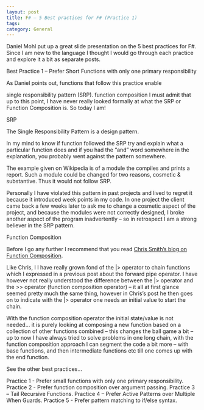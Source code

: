 ```yaml
---
layout: post
title: F# – 5 Best practices for F# (Practice 1)
tags: 
category: General
--- 
```

Daniel Mohl put up a great slide presentation on the 5 best practices for F#. Since I am new to the language I thought I would go through each practice and explore it a bit as separate posts.

Best Practice 1 – Prefer Short Functions with only one primary responsibility

As Daniel points out, functions that follow this practice enable

single responsibility pattern (SRP).
function composition
I must admit that up to this point, I have never really looked formally at what the SRP or Function Composition is. So today I am!

SRP

The Single Responsibility Pattern is a design pattern.

In my mind to know if function followed the SRP try and explain what a particular function does and if you had the “and” word somewhere in the explanation, you probably went against the pattern somewhere.

The example given on Wikipedia is of a module the compiles and prints a report. Such a module could be changed for two reasons, cosmetic & substantive. Thus it would not follow SRP.

Personally I have violated this pattern in past projects and lived to regret it because it introduced week points in my code. In one project the client came back a few weeks later to ask me to change a cosmetic aspect of the project, and because the modules were not correctly designed, I broke another aspect of the program inadvertently – so in retrospect I am a strong believer in the SRP pattern.

Function Composition

Before I go any further I recommend that you read [Chris Smith’s blog on Function Composition](http://blogs.msdn.com/b/chrsmith/archive/2008/06/14/function-composition.aspx).

Like Chris, I I have really grown fond of the |> operator to chain functions which I expressed in a previous post about the forward pipe operator. I have however not really understood the difference between the |> operator and the >> operator (function composition operator) – it all at first glance seemed pretty much the same thing, however in Chris’s post he then goes on to indicate with the |> operator one needs an initial value to start the chain.

With the function composition operator the initial state/value is not needed… it is purely looking at composing a new function based on a collection of other functions combined – this changes the ball game a bit – up to now I have always tried to solve problems in one long chain, with the function composition approach I can segment the code a bit more – with base functions, and then intermediate functions etc till one comes up with the end function.

See the other best practices…

Practice 1 - Prefer small functions with only one primary responsibility.
Practice 2 - Prefer function composition over argument passing.
Practice 3 – Tail Recursive Functions.
Practice 4 – Prefer Active Patterns over Multiple When Guards.
Practice 5 - Prefer pattern matching to if/else syntax.
